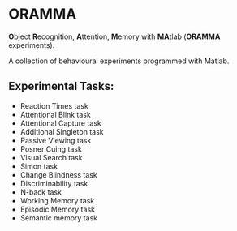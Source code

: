 # ORAMMA
**O**bject **R**ecognition, **A**ttention, **M**emory with **MA**tlab (**ORAMMA** experiments). 

A collection of behavioural experiments programmed with Matlab.

## Experimental Tasks:
* Reaction Times task
* Attentional Blink task
* Attentional Capture task
* Additional Singleton task
* Passive Viewing task
* Posner Cuing task
* Visual Search task
* Simon task
* Change Blindness task
* Discriminability task
* N-back task
* Working Memory task
* Episodic Memory task
* Semantic memory task
